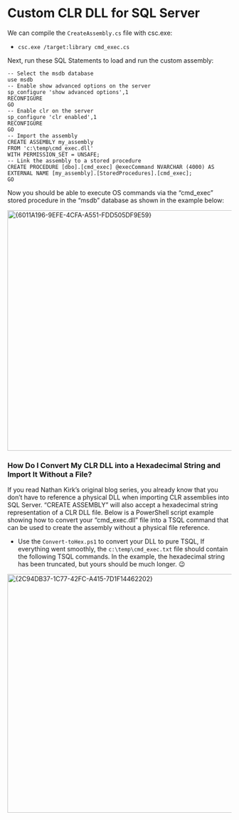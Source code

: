 # Custom CLR DLL for SQL Server

We can compile the `CreateAssembly.cs` file with csc.exe:
- `csc.exe /target:library cmd_exec.cs`

Next, run these SQL Statements to load and run the custom assembly:

```
-- Select the msdb database
use msdb
-- Enable show advanced options on the server
sp_configure 'show advanced options',1
RECONFIGURE
GO
-- Enable clr on the server
sp_configure 'clr enabled',1
RECONFIGURE
GO
-- Import the assembly
CREATE ASSEMBLY my_assembly
FROM 'c:\temp\cmd_exec.dll'
WITH PERMISSION_SET = UNSAFE;
-- Link the assembly to a stored procedure
CREATE PROCEDURE [dbo].[cmd_exec] @execCommand NVARCHAR (4000) AS EXTERNAL NAME [my_assembly].[StoredProcedures].[cmd_exec];
GO
```

Now you should be able to execute OS commands via the “cmd_exec” stored procedure in the “msdb” database as shown in the example below:

<img width="540" alt="{6011A196-9EFE-4CFA-A551-FDD505DF9E59}" src="https://github.com/user-attachments/assets/be2976cc-7965-4279-a55d-c4d552e86d26" />

### How Do I Convert My CLR DLL into a Hexadecimal String and Import It Without a File?

If you read Nathan Kirk’s original blog series, you already know that you don’t have to reference a physical DLL when importing CLR assemblies into SQL Server. “CREATE ASSEMBLY” will also accept a hexadecimal string representation of a CLR DLL file. Below is a PowerShell script example showing how to convert your “cmd_exec.dll” file into a TSQL command that can be used to create the assembly without a physical file reference.

- Use the `Convert-toHex.ps1` to convert your DLL to pure TSQL, If everything went smoothly, the `c:\temp\cmd_exec.txt` file should contain the following TSQL commands. In the example, the hexadecimal string has been truncated, but yours should be much longer. 😉

<img width="536" alt="{2C94DB37-1C77-42FC-A415-7D1F14462202}" src="https://github.com/user-attachments/assets/7f6a292d-c834-44d9-a55e-14dbfcf15669" />


